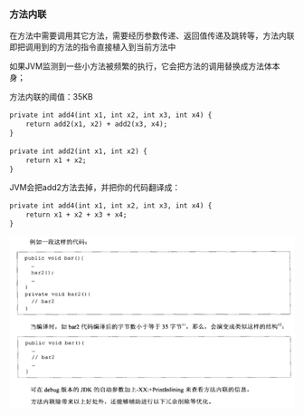 ### 方法内联

在方法中需要调用其它方法，需要经历参数传递、返回值传递及跳转等，方法内联即把调用到的方法的指令直接植入到当前方法中

如果JVM监测到一些小方法被频繁的执行，它会把方法的调用替换成方法体本身；

方法内联的阈值：35KB

```
private int add4(int x1, int x2, int x3, int x4) {  
    return add2(x1, x2) + add2(x3, x4);  
}  

private int add2(int x1, int x2) {  
    return x1 + x2;  
}
```

JVM会把add2方法去掉，并把你的代码翻译成：

```
private int add4(int x1, int x2, int x3, int x4) {  
    return x1 + x2 + x3 + x4;  
}
```

![](/assets/20180901134308001.png)

